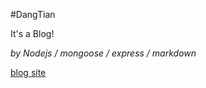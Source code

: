 #DangTian

It's a Blog!

*by Nodejs / mongoose / express / markdown*

[blog site](http://www.shareva.com)
